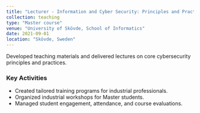 ```yaml
---
title: "Lecturer - Information and Cyber Security: Principles and Practices"
collection: teaching
type: "Master course"
venue: "University of Skövde, School of Informatics"
date: 2021-09-01
location: "Skövde, Sweden"
---
```


Developed teaching materials and delivered lectures on core cybersecurity principles and practices.  

### Key Activities
- Created tailored training programs for industrial professionals.  
- Organized industrial workshops for Master students.  
- Managed student engagement, attendance, and course evaluations.  
